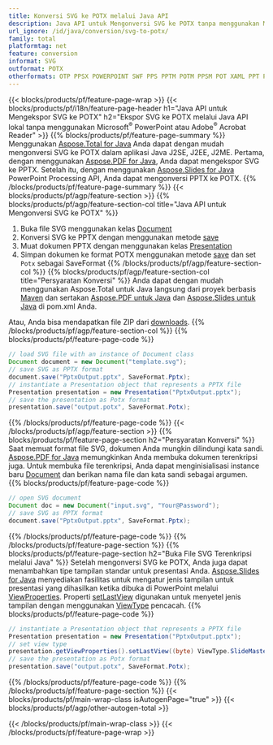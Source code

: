 ```yaml
---
title: Konversi SVG ke POTX melalui Java API
description: Java API untuk Mengonversi SVG ke POTX tanpa menggunakan Microsoft Word
url_ignore: /id/java/conversion/svg-to-potx/
family: total
platformtag: net
feature: conversion
informat: SVG
outformat: POTX
otherformats: OTP PPSX POWERPOINT SWF PPS PPTM POTM PPSM POT XAML PPT POTX
---
```

{{< blocks/products/pf/feature-page-wrap >}}
{{< blocks/products/pf/i18n/feature-page-header h1="Java API untuk Mengekspor SVG ke POTX" h2="Ekspor SVG ke POTX melalui Java API lokal tanpa menggunakan Microsoft<sup>&reg;</sup> PowerPoint atau Adobe<sup>&reg;</sup> Acrobat Reader" >}}
{{% blocks/products/pf/feature-page-summary %}}
Menggunakan [Aspose.Total for Java](https://products.aspose.com/total/java/) Anda dapat dengan mudah mengonversi SVG ke POTX dalam aplikasi Java J2SE, J2EE, J2ME. Pertama, dengan menggunakan [Aspose.PDF for Java](https://products.aspose.com/pdf/java/), Anda dapat mengekspor SVG ke PPTX. Setelah itu, dengan menggunakan [Aspose.Slides for Java](https://products.aspose.com/slides/java/) PowerPoint Processing API, Anda dapat mengonversi PPTX ke POTX.
{{% /blocks/products/pf/feature-page-summary  %}}
{{< blocks/products/pf/agp/feature-section >}}
{{% blocks/products/pf/agp/feature-section-col title="Java API untuk Mengonversi SVG ke POTX" %}}
1. Buka file SVG menggunakan kelas [Document](https://reference.aspose.com/pdf/java/com.aspose.pdf/Document)
2. Konversi SVG ke PPTX dengan menggunakan metode [save](https://reference.aspose.com/pdf/java/com.aspose.pdf/Document#save-java.lang.String-int-)
3. Muat dokumen PPTX dengan menggunakan kelas [Presentation](https://reference.aspose.com/slides/java/com.aspose.slides/Presentation)
4. Simpan dokumen ke format POTX menggunakan metode [save](https://reference.aspose.com/slides/java/com.aspose.slides/Presentation#save-java.lang.String-int-) dan set ` Potx` sebagai SaveFormat
{{% /blocks/products/pf/agp/feature-section-col %}}
{{% blocks/products/pf/agp/feature-section-col title="Persyaratan Konversi" %}}
Anda dapat dengan mudah menggunakan Aspose.Total untuk Java langsung dari proyek berbasis [Maven](https://releases.aspose.com/total/java/) dan sertakan [Aspose.PDF untuk Java](https://docs.aspose.com/pdf/java/installation/) dan [Aspose.Slides untuk Java](https://docs.aspose.com/slides/java/installation/) di pom.xml Anda.

Atau, Anda bisa mendapatkan file ZIP dari [downloads](https://releases.aspose.com/total/java).
{{% /blocks/products/pf/agp/feature-section-col %}}
{{% blocks/products/pf/feature-page-code %}}

```java
// load SVG file with an instance of Document class
Document document = new Document("template.svg");
// save SVG as PPTX format 
document.save("PptxOutput.pptx", SaveFormat.Pptx); 
// instantiate a Presentation object that represents a PPTX file
Presentation presentation = new Presentation("PptxOutput.pptx");
// save the presentation as Potx format
presentation.save("output.potx", SaveFormat.Potx);   
```

{{% /blocks/products/pf/feature-page-code %}}
{{< /blocks/products/pf/agp/feature-section >}}
{{% blocks/products/pf/feature-page-section  h2="Persyaratan Konversi" %}}
Saat memuat format file SVG, dokumen Anda mungkin dilindungi kata sandi. [Aspose.PDF for Java](https://products.aspose.com/pdf/java/) memungkinkan Anda membuka dokumen terenkripsi juga. Untuk membuka file terenkripsi, Anda dapat menginisialisasi instance baru [Document](https://reference.aspose.com/pdf/java/com.aspose.pdf/Document#Document-java.lang.String-java.lang.String-) dan berikan nama file dan kata sandi sebagai argumen.  
{{% blocks/products/pf/feature-page-code %}}

```java
// open SVG document
Document doc = new Document("input.svg", "Your@Password");
// save SVG as PPTX format 
document.save("PptxOutput.pptx", SaveFormat.Pptx); 

```

{{% /blocks/products/pf/feature-page-code  %}}
{{% /blocks/products/pf/feature-page-section %}}
{{% blocks/products/pf/feature-page-section  h2="Buka File SVG Terenkripsi melalui Java" %}}
Setelah mengonversi SVG ke POTX, Anda juga dapat menambahkan tipe tampilan standar untuk presentasi Anda. [Aspose.Slides for Java](https://products.aspose.com/slides/java/) menyediakan fasilitas untuk mengatur jenis tampilan untuk presentasi yang dihasilkan ketika dibuka di PowerPoint melalui [ViewProperties](https://reference.aspose.com/slides/Java/com.aspose.slides/ViewProperties). Properti [setLastView](https://reference.aspose.com/slides/java/com.aspose.slides/ViewProperties#setLastView-int-) digunakan untuk menyetel jenis tampilan dengan menggunakan [ViewType](https://reference.aspose.com/slides/java/com.aspose.slides/ViewType) pencacah. 
{{% blocks/products/pf/feature-page-code %}}

```java
// instantiate a Presentation object that represents a PPTX file
Presentation presentation = new Presentation("PptxOutput.pptx");
// set view type
presentation.getViewProperties().setLastView((byte) ViewType.SlideMasterView);
// save the presentation as Potx format
presentation.save("output.potx", SaveFormat.Potx);    
```

{{% /blocks/products/pf/feature-page-code  %}}
{{% /blocks/products/pf/feature-page-section %}}
{{< blocks/products/pf/main-wrap-class isAutogenPage="true" >}}
{{< blocks/products/pf/agp/other-autogen-total >}}

{{< /blocks/products/pf/main-wrap-class >}}
{{< /blocks/products/pf/feature-page-wrap >}}